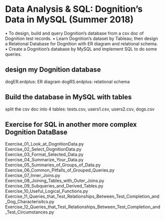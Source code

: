 # Data Analysis & SQL: Dognition’s Data in MySQL (Summer 2018)
• To design, build and query Dognition’s database from a csv doc of Dognition test records.
• Learn Dognition’s dataset by Tableau; then design a Relational Database for Dognition with ER diagram
and relational schema.
• Create a Dognition’s database by MySQL and implement SQL to do some queries.

## design my Dognition database
dogER.erdplus: ER diagram
dogRS.erdplus: relational schema

## Build the database in MySQL with tables
split the csv doc into 4 tables:
tests.csv, 
users1.csv, 
users2.csv, 
dogs.csv

## Exercise for SQL in another more complex Dognition DataBase 
Exercise_01_Look_at_DognitionData.py
Exercise_02_Select_DognitionData.py
Exercise_03_Format_Selected_Data.py
Exercise_04_Summarize_Your_Data.py
Exercise_05_Summaries_of_Groups_of_Data.py
Exercise_06_Common_Pitfalls_of_Grouped_Queries.py
Exercise_07_Inner_Joins.py
Exercise_08_Joining_Tables_with_Outer_Joins.py
Exercise_09_Subqueries_and_Derived_Tables.py
Exercise_10_Useful_Logical_Functions.py
Exercise_11_Queries_that_Test_Relationships_Between_Test_Completion_and_Dog_Characterisitcs.py
Exercise_12_Queries_that_Test_Relationships_Between_Test_Completion_and_Test_Circumstances.py
